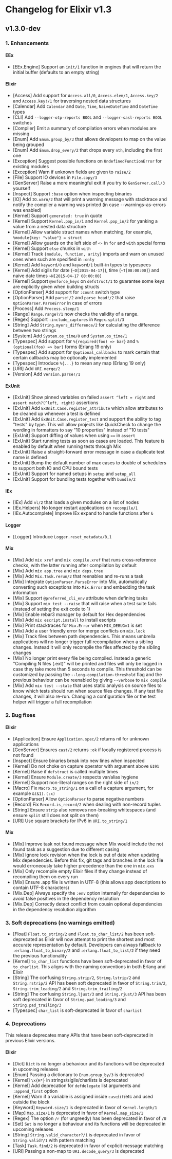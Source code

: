 # Changelog for Elixir v1.3

## v1.3.0-dev

### 1. Enhancements

#### EEx

  * [EEx.Engine] Support an `init/1` function in engines that will return the initial buffer (defaults to an empty string)

#### Elixir

  * [Access] Add support for `Access.all/0`, `Access.elem/1`, `Access.key/2` and `Access.key!/1` for traversing nested data structures
  * [Calendar] Add `Calendar` and `Date`, `Time`, `NaiveDateTime` and `DateTime` types
  * [CLI] Add `--logger-otp-reports BOOL` and `--logger-sasl-reports BOOL` switches
  * [Compiler] Emit a summary of compilation errors when modules are missing
  * [Enum] Add `Enum.group_by/3` that allows developers to map on the value being grouped
  * [Enum] Add `Enum.drop_every/2` that drops every `nth`, including the first one
  * [Exception] Suggest possible functions on `UndefinedFunctionError` for existing modules
  * [Exception] Warn if unknown fields are given to `raise/2`
  * [File] Support IO devices in `File.copy/3`
  * [GenServer] Raise a more meaningful exit if you try to `GenServer.call/3` yourself
  * [Inspect] Support `:base` option when inspecting binaries
  * [IO] Add `IO.warn/2` that will print a warning message with stacktrace and notify the compiler a warning was printed (in case --warnings-as-errors was enabled)
  * [Kernel] Support `generated: true` in quote
  * [Kernel] Support `Kernel.pop_in/1` and `Kernel.pop_in/2` for yanking a value from a nested data structure
  * [Kernel] Allow variable struct names when matching, for example, `%module{key: "value"} = struct`
  * [Kernel] Allow guards on the left side of `<-` in `for` and `with` special forms
  * [Kernel] Support `else` chunks in `with`
  * [Kernel] Track `{module, function, arity}` imports and warn on unused ones when such are specified in `:only`
  * [Kernel] Add `keyword/0` and `keyword/1` built-in types to typespecs
  * [Kernel] Add sigils for date (`~D[2015-04-17]`), time (`~T[08:00:00]`) and naive date times `~N[2015-04-17 08:00:00]`
  * [Kernel] Support `@enforce_keys` on `defstruct/1` to guarantee some keys are explicitly given when building structs
  * [OptionParser] Add support for `:count` switch type
  * [OptionParser] Add `parse!/2` and `parse_head!/2` that raise `OptionParser.ParseError` in case of errors
  * [Process] Add `Process.sleep/1`
  * [Range] `Range.range?/1` now checks the validity of a range.
  * [Regex] Support `:include_captures` in `Regex.split/3`
  * [String] Add `String.myers_difference/2` for calculating the difference between two strings
  * [System] Add `System.os_time/0` and `System.os_time/1`
  * [Typespec] Add support for `%{required(foo) => bar}` and `%{optional(foo) => bar}` forms (Erlang 19 only)
  * [Typespec] Add support for `@optional_callbacks` to mark certain that certain callbacks may be optionally implemented
  * [Typespec] Introduce `%{...}` to mean any map (Erlang 19 only)
  * [URI] Add `URI.merge/2`
  * [Version] Add `Version.parse!/1`

#### ExUnit

  * [ExUnit] Show pinned variables on failed `assert ^left = right` and `assert match?(^left, right)` assertions
  * [ExUnit] Add `ExUnit.Case.register_attribute` which allow attributes to be cleaned up whenever a test is defined
  * [ExUnit] Add `ExUnit.Case.register_test` and support the ability to tag "tests" by type. This will allow projects like QuickCheck to change the wording in formatters to say "10 properties" instead of "10 tests"
  * [ExUnit] Support diffing of values when using `==` in `assert`
  * [ExUnit] Start running tests as soon as cases are loaded. This feature is enabled by default when running tests through Mix
  * [ExUnit] Raise a straight-forward error message in case a duplicate test name is defined
  * [ExUnit] Bump the default number of max cases to double of schedulers to support both IO and CPU bound tests
  * [ExUnit] Support for named setups in `setup` and `setup_all`
  * [ExUnit] Support for bundling tests together with `bundle/2`

#### IEx

  * [IEx] Add `nl/2` that loads a given modules on a list of nodes
  * [IEx.Helpers] No longer restart applications on `recompile/1`
  * [IEx.Autocomplete] Improve IEx expand to handle functions after `&`

#### Logger

  * [Logger] Introduce `Logger.reset_metadata/0,1`

#### Mix

  * [Mix] Add `mix xref` and `mix compile.xref` that runs cross-reference checks, with the latter running after compilation by default
  * [Mix] Add `mix app.tree` and `mix deps.tree`
  * [Mix] Add `Mix.Task.rerun/2` that reenables and re-runs a task
  * [Mix] Integrate `OptionParser.ParseError` into Mix, automatically converting such exceptions into `Mix.Error` and embedding the task information
  * [Mix] Support `@preferred_cli_env` attribute when defining tasks
  * [Mix] Support `mix test --raise` that will raise when a test suite fails (instead of setting the exit code to 1)
  * [Mix] Enable rebar3 manager by default for Hex dependencies
  * [Mix] Add `mix escript.install` to install escripts
  * [Mix] Print stacktraces for `Mix.Error` when `MIX_DEBUG=1` is set
  * [Mix] Add a user friendly error for merge conflicts on `mix.lock`
  * [Mix] Track files between path dependencies. This means umbrella applications will no longer trigger full recompilation when a sibling changes. Instead it will only recompile the files affected by the sibling changes
  * [Mix] No longer print every file being compiled. Instead a generic "Compiling N files (.ext)" will be printed and files will only be logged in case they take more than 5 seconds to compile. This threshold can be customized by passing the `--long-compilation-threshold` flag and the previous behaviour can be reenabled by giving `--verbose` to `mix compile`
  * [Mix] Add `mix test --stale` that uses static analysis on source files to know which tests should run when source files changes. If any test file changes, it will also re-run. Changing a configuration file or the test helper will trigger a full recompilation

### 2. Bug fixes

#### Elixir

  * [Application] Ensure `Application.spec/2` returns nil for unknown applications
  * [GenServer] Ensures `cast/2` returns `:ok` if locally registered process is not found
  * [Inspect] Ensure binaries break into new lines when inspected
  * [Kernel] Do not choke on capture operator with argument above `&191`
  * [Kernel] Raise if `defstruct` is called multiple times
  * [Kernel] Ensure `Module.create/3` respects var/alias hygiene
  * [Kernel] Support non-literal ranges on the right side of `in/2`
  * [Macro] Fix `Macro.to_string/1` on a call of a capture argument, for example `&(&1).(:x)`
  * [OptionParser] Allow `OptionParser` to parse negative numbers
  * [Record] Fix `Record.is_record/2` when dealing with non-record tuples
  * [String] Ensure `strip` also removes non-breaking whitespaces (and ensure `split` still does not split on them)
  * [URI] Use square brackets for IPv6 in `URI.to_string/1`

#### Mix

  * [Mix] Improve task not found message when Mix would include the not found task as a suggestion due to different casing
  * [Mix] Ignore lock revision when the lock is out of date when updating Mix dependencies. Before this fix, git tags and branches in the lock file would erroneously take higher precedence than the one in `mix.exs`
  * [Mix] Only recompile empty Elixir files if they change instead of recompiling them on every run
  * [Mix] Ensure .app file is written in UTF-8 (this allows app descriptions to contain UTF-8 characters)
  * [Mix.Dep] Always specify the `:env` option internally for dependencies to avoid false positives in the dependency resolution
  * [Mix.Dep] Correctly detect conflict from cousin optional dependencies in the dependency resolution algorithm

### 3. Soft deprecations (no warnings emitted)

  * [Float] `Float.to_string/2` and `Float.to_char_list/2` has been soft-deprecated as Elixir will now attempt to print the shortest and most accurate representation by default. Developers can always fallback to `:erlang.float_to_binary/2` and `:erlang.float_to_list/2` if they need the previous functionality
  * [Kernel] `to_char_list` functions have been soft-deprecated in favor of `to_charlist`. This aligns with the naming conventions in both Erlang and Elixir
  * [String] The confusing `String.strip/2`, `String.lstrip/2` and `String.rstrip/2` API has been soft deprecated in favor of `String.trim/2`, `String.trim_leading/2` and `String.trim_trailing/2`
  * [String] The confusing `String.ljust/3` and `String.rjust/3` API has been soft deprecated in favor of `String.pad_leading/3` and `String.pad_trailing/3`
  * [Typespec] `char_list` is soft-deprecated in favor of `charlist`

### 4. Deprecations

This release deprecates many APIs that have been soft-deprecated in previous Elixir versions.

#### Elixir

  * [Dict] `Dict` is no longer a behaviour and its functions will be deprecated in upcoming releases
  * [Enum] Passing a dictionary to `Enum.group_by/3` is deprecated
  * [Kernel] `\x{H*}` in strings/sigils/charlists is deprecated
  * [Kernel] Add deprecation for `defdelegate` list arguments and `:append_first` option
  * [Kernel] Warn if a variable is assigned inside `case`/`if`/etc and used outside the block
  * [Keyword] `Keyword.size/1` is deprecated in favor of `Kernel.length/1`
  * [Map] `Map.size/1` is deprecated in favor of `Kernel.map_size/1`
  * [Regex] The option `/r` (for ungreedy) has been deprecated in favor of `/U`
  * [Set] `Set` is no longer a behaviour and its functions will be deprecated in upcoming releases
  * [String] `String.valid_character?/1` is deprecated in favor of `String.valid?/1` with pattern matching
  * [Task] `Task.find/2` is deprecated in favor of explicit message matching
  * [URI] Passing a non-map to `URI.decode_query/3` is deprecated
